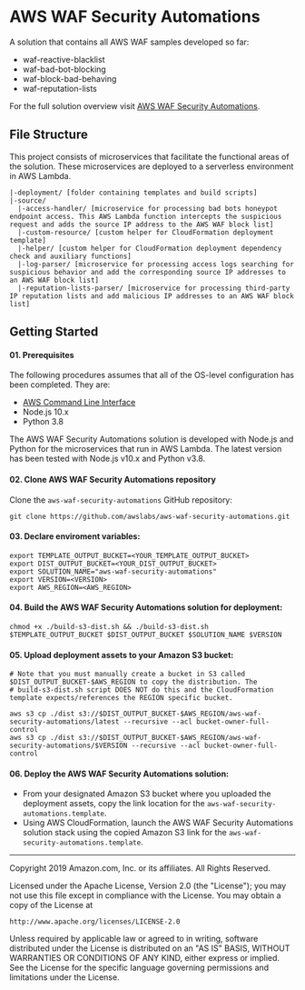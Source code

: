 # AWS WAF Security Automations
A solution that contains all AWS WAF samples developed so far:

* waf-reactive-blacklist
* waf-bad-bot-blocking
* waf-block-bad-behaving
* waf-reputation-lists

For the full solution overview visit [AWS WAF Security Automations](https://aws.amazon.com/answers/security/aws-waf-security-automations/).

## File Structure
This project consists of microservices that facilitate the functional areas of the solution. These microservices are deployed to a serverless environment in AWS Lambda.

```
|-deployment/ [folder containing templates and build scripts]
|-source/
  |-access-handler/ [microservice for processing bad bots honeypot endpoint access. This AWS Lambda function intercepts the suspicious request and adds the source IP address to the AWS WAF block list]
  |-custom-resource/ [custom helper for CloudFormation deployment template]
  |-helper/ [custom helper for CloudFormation deployment dependency check and auxiliary functions]
  |-log-parser/ [microservice for processing access logs searching for suspicious behavior and add the corresponding source IP addresses to an AWS WAF block list]
  |-reputation-lists-parser/ [microservice for processing third-party IP reputation lists and add malicious IP addresses to an AWS WAF block list]
```

## Getting Started

#### 01. Prerequisites
The following procedures assumes that all of the OS-level configuration has been completed. They are:

* [AWS Command Line Interface](https://aws.amazon.com/cli/)
* Node.js 10.x
* Python 3.8

The AWS WAF Security Automations solution is developed with Node.js and Python for the microservices that run in AWS Lambda. The latest version has been tested with Node.js v10.x and Python v3.8.

#### 02. Clone AWS WAF Security Automations repository
Clone the `aws-waf-security-automations` GitHub repository:

```
git clone https://github.com/awslabs/aws-waf-security-automations.git
```

#### 03. Declare enviroment variables:
```
export TEMPLATE_OUTPUT_BUCKET=<YOUR_TEMPLATE_OUTPUT_BUCKET>
export DIST_OUTPUT_BUCKET=<YOUR_DIST_OUTPUT_BUCKET>
export SOLUTION_NAME="aws-waf-security-automations"
export VERSION=<VERSION>
export AWS_REGION=<AWS_REGION>
```

#### 04. Build the AWS WAF Security Automations solution for deployment:
```
chmod +x ./build-s3-dist.sh && ./build-s3-dist.sh $TEMPLATE_OUTPUT_BUCKET $DIST_OUTPUT_BUCKET $SOLUTION_NAME $VERSION
```
#### 05. Upload deployment assets to your Amazon S3 bucket:
```
# Note that you must manually create a bucket in S3 called $DIST_OUTPUT_BUCKET-$AWS_REGION to copy the distribution. The
# build-s3-dist.sh script DOES NOT do this and the CloudFormation template expects/references the REGION specific bucket.

aws s3 cp ./dist s3://$DIST_OUTPUT_BUCKET-$AWS_REGION/aws-waf-security-automations/latest --recursive --acl bucket-owner-full-control
aws s3 cp ./dist s3://$DIST_OUTPUT_BUCKET-$AWS_REGION/aws-waf-security-automations/$VERSION --recursive --acl bucket-owner-full-control
```

#### 06. Deploy the AWS WAF Security Automations solution:
* From your designated Amazon S3 bucket where you uploaded the deployment assets, copy the link location for the `aws-waf-security-automations.template`.
* Using AWS CloudFormation, launch the AWS WAF Security Automations solution stack using the copied Amazon S3 link for the `aws-waf-security-automations.template`.

***

Copyright 2019 Amazon.com, Inc. or its affiliates. All Rights Reserved.

Licensed under the Apache License, Version 2.0 (the "License");
you may not use this file except in compliance with the License.
You may obtain a copy of the License at

    http://www.apache.org/licenses/LICENSE-2.0

Unless required by applicable law or agreed to in writing, software
distributed under the License is distributed on an "AS IS" BASIS,
WITHOUT WARRANTIES OR CONDITIONS OF ANY KIND, either express or implied.
See the License for the specific language governing permissions and
limitations under the License.
